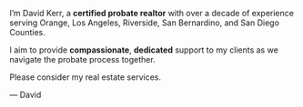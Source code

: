 I’m David Kerr, a **certified probate realtor** with over a decade of experience serving Orange, Los Angeles, Riverside, San Bernardino, and San Diego Counties.

I aim to provide **compassionate**, **dedicated** support to my clients as we navigate the probate process together.

Please consider my real estate services.

— David
